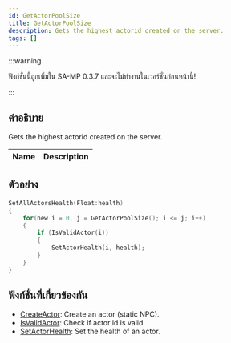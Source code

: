 ```yaml
---
id: GetActorPoolSize
title: GetActorPoolSize
description: Gets the highest actorid created on the server.
tags: []
---
```


:::warning

ฟังก์ชั่นนี้ถูกเพิ่มใน SA-MP 0.3.7 และจะไม่ทำงานในเวอร์ชั่นก่อนหน้านี้!

:::

## คำอธิบาย

Gets the highest actorid created on the server.

| Name | Description |
| ---- | ----------- |


## ตัวอย่าง

```c
SetAllActorsHealth(Float:health)
{
    for(new i = 0, j = GetActorPoolSize(); i <= j; i++)
    {
        if (IsValidActor(i))
        {
            SetActorHealth(i, health);
        }
    }
}
```

## ฟังก์ชั่นที่เกี่ยวข้องกัน

- [CreateActor](../functions/CreateActor): Create an actor (static NPC).
- [IsValidActor](../functions/isValidActor): Check if actor id is valid.
- [SetActorHealth](../functions/SetActorHealth): Set the health of an actor.
